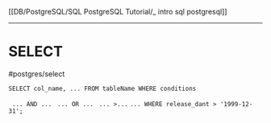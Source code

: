 [[DB/PostgreSQL/SQL PostgreSQL Tutorial/_ intro sql postgresql]]


----
# SELECT
#postgres/select

`SELECT col_name, ... FROM tableName WHERE conditions`

` ... AND ...`
` ... OR ...`
` ... >...`
`... WHERE release_dant > '1999-12-31';`





